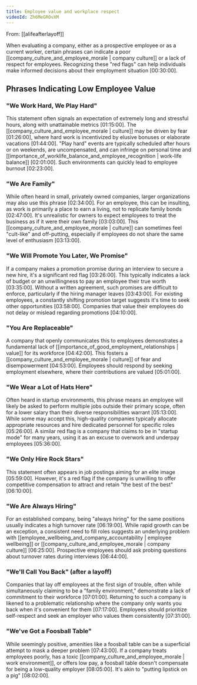 ```yaml
---
title: Employee value and workplace respect
videoId: Zh6MeGROvXM
---
```


From: [[alifeafterlayoff]] <br/> 

When evaluating a company, either as a prospective employee or as a current worker, certain phrases can indicate a poor [[company_culture_and_employee_morale | company culture]] or a lack of respect for employees. Recognizing these "red flags" can help individuals make informed decisions about their employment situation <a class="yt-timestamp" data-t="00:30:00">[00:30:00]</a>.

## Phrases Indicating Low Employee Value

### "We Work Hard, We Play Hard"
This statement often signals an expectation of extremely long and stressful hours, along with unattainable metrics <a class="yt-timestamp" data-t="01:15:00">[01:15:00]</a>. The [[company_culture_and_employee_morale | culture]] may be driven by fear <a class="yt-timestamp" data-t="01:26:00">[01:26:00]</a>, where hard work is incentivized by elusive bonuses or elaborate vacations <a class="yt-timestamp" data-t="01:44:00">[01:44:00]</a>. "Play hard" events are typically scheduled after hours or on weekends, are uncompensated, and can infringe on personal time and [[importance_of_worklife_balance_and_employee_recognition | work-life balance]] <a class="yt-timestamp" data-t="02:01:00">[02:01:00]</a>. Such environments can quickly lead to employee burnout <a class="yt-timestamp" data-t="02:23:00">[02:23:00]</a>.

### "We Are Family"
While often heard in small, privately owned companies, larger organizations may also use this phrase <a class="yt-timestamp" data-t="02:34:00">[02:34:00]</a>. For an employee, this can be insulting, as work is primarily a place to earn a living, not to replicate family bonds <a class="yt-timestamp" data-t="02:47:00">[02:47:00]</a>. It's unrealistic for owners to expect employees to treat the business as if it were their own family <a class="yt-timestamp" data-t="03:03:00">[03:03:00]</a>. This [[company_culture_and_employee_morale | culture]] can sometimes feel "cult-like" and off-putting, especially if employees do not share the same level of enthusiasm <a class="yt-timestamp" data-t="03:13:00">[03:13:00]</a>.

### "We Will Promote You Later, We Promise"
If a company makes a promotion promise during an interview to secure a new hire, it's a significant red flag <a class="yt-timestamp" data-t="03:26:00">[03:26:00]</a>. This typically indicates a lack of budget or an unwillingness to pay an employee their true worth <a class="yt-timestamp" data-t="03:35:00">[03:35:00]</a>. Without a written agreement, such promises are difficult to enforce, particularly if the hiring manager leaves <a class="yt-timestamp" data-t="03:43:00">[03:43:00]</a>. For existing employees, a constantly shifting promotion target suggests it's time to seek other opportunities <a class="yt-timestamp" data-t="03:58:00">[03:58:00]</a>. Companies that value their employees do not delay or mislead regarding promotions <a class="yt-timestamp" data-t="04:10:00">[04:10:00]</a>.

### "You Are Replaceable"
A company that openly communicates this to employees demonstrates a fundamental lack of [[importance_of_good_employment_relationships | value]] for its workforce <a class="yt-timestamp" data-t="04:42:00">[04:42:00]</a>. This fosters a [[company_culture_and_employee_morale | culture]] of fear and disempowerment <a class="yt-timestamp" data-t="04:53:00">[04:53:00]</a>. Employees should respond by seeking employment elsewhere, where their contributions are valued <a class="yt-timestamp" data-t="05:01:00">[05:01:00]</a>.

### "We Wear a Lot of Hats Here"
Often heard in startup environments, this phrase means an employee will likely be asked to perform multiple jobs outside their primary scope, often for a lower salary than their diverse responsibilities warrant <a class="yt-timestamp" data-t="05:13:00">[05:13:00]</a>. While some may accept this, high-quality companies typically allocate appropriate resources and hire dedicated personnel for specific roles <a class="yt-timestamp" data-t="05:26:00">[05:26:00]</a>. A similar red flag is a company that claims to be in "startup mode" for many years, using it as an excuse to overwork and underpay employees <a class="yt-timestamp" data-t="05:36:00">[05:36:00]</a>.

### "We Only Hire Rock Stars"
This statement often appears in job postings aiming for an elite image <a class="yt-timestamp" data-t="05:59:00">[05:59:00]</a>. However, it's a red flag if the company is unwilling to offer competitive compensation to attract and retain "the best of the best" <a class="yt-timestamp" data-t="06:10:00">[06:10:00]</a>.

### "We Are Always Hiring"
For an established company, being "always hiring" for the same positions usually indicates a high turnover rate <a class="yt-timestamp" data-t="06:19:00">[06:19:00]</a>. While rapid growth can be an exception, a consistent need to fill roles suggests an underlying problem with [[employee_wellbeing_and_company_accountability | employee wellbeing]] or [[company_culture_and_employee_morale | company culture]] <a class="yt-timestamp" data-t="06:25:00">[06:25:00]</a>. Prospective employees should ask probing questions about turnover rates during interviews <a class="yt-timestamp" data-t="06:44:00">[06:44:00]</a>.

### "We'll Call You Back" (after a layoff)
Companies that lay off employees at the first sign of trouble, often while simultaneously claiming to be a "family environment," demonstrate a lack of commitment to their workforce <a class="yt-timestamp" data-t="07:01:00">[07:01:00]</a>. Returning to such a company is likened to a problematic relationship where the company only wants you back when it's convenient for them <a class="yt-timestamp" data-t="07:17:00">[07:17:00]</a>. Employees should prioritize self-respect and seek an employer who values them consistently <a class="yt-timestamp" data-t="07:31:00">[07:31:00]</a>.

### "We've Got a Foosball Table"
While seemingly positive, amenities like a foosball table can be a superficial attempt to mask a deeper problem <a class="yt-timestamp" data-t="07:43:00">[07:43:00]</a>. If a company treats employees poorly, has a toxic [[company_culture_and_employee_morale | work environment]], or offers low pay, a foosball table doesn't compensate for being a low-quality employer <a class="yt-timestamp" data-t="08:05:00">[08:05:00]</a>. It's akin to "putting lipstick on a pig" <a class="yt-timestamp" data-t="08:02:00">[08:02:00]</a>.